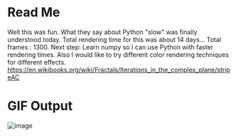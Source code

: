 # Read Me
Well this was fun. What they say about Python "slow" was finally understood today. Total rendering time for this was about 14 days... Total frames : 1300. 
Next step: Learn numpy so I can use Python with faster rendering times.
Also I would like to try different color rendering techniques for different effects. 
https://en.wikibooks.org/wiki/Fractals/Iterations_in_the_complex_plane/stripeAC


# GIF Output
![image](https://github.com/sedaji/Mandelbrot-Zoom/blob/master/test.gif?raw=true)
